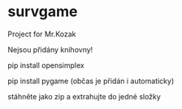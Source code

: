 # survgame
Project for Mr.Kozak

Nejsou přidány knihovny!

pip install opensimplex

pip install pygame (občas je přidán i automaticky)

stáhněte jako zip a extrahujte do jedné složky
